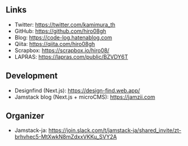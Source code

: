 ## Links
- Twitter: https://twitter.com/kamimura_th
- GitHub: https://github.com/hiro08gh
- Blog: https://code-log.hatenablog.com
- Qiita: https://qiita.com/hiro08gh
- Scrapbox: https://scrapbox.io/hiro08/
- LAPRAS: https://lapras.com/public/BZVDY6T


## Development
- Designfind (Next.js): https://design-find.web.app/
- Jamstack blog (Next.js + microCMS): https://jamzii.com

## Organizer
- Jamstack-ja: https://join.slack.com/t/jamstack-ja/shared_invite/zt-brhvhec5-MtXwkN8mZdxxVKKu_SVY2A
